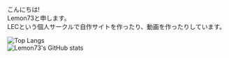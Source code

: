 こんにちは!<br>
Lemon73と申します。<br>
LECという個人サークルで自作サイトを作ったり、動画を作ったりしています。<br>

![Top Langs](https://github-readme-stats.vercel.app/api/top-langs/?username=Lemon73-Computing&count_private=true&theme=buefy&show_icons=true&layout=compact)
<br>
![Lemon73's GitHub stats](https://github-readme-stats.vercel.app/api?username=Lemon73-Computing&count_private=true&theme=buefy&show_icons=true)


<!--
- 🍋 Hi, I’m @Lemon73
- 👀 I’m interested in HTML
- 🌱 I’m currently learning Unity Game Engine
- 💞️ I’m looking to collaborate on ...
- 📫 How to reach me ...
-->

<!---
Lemon73/Lemon73 is a ✨ special ✨ repository because its `README.md` (this file) appears on your GitHub profile.
You can click the Preview link to take a look at your changes.
--->
